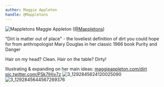 ```yaml
---
author: Maggie Appleton
handle: @Mappletons
---
```

![Mappletons](https://pbs.twimg.com/profile_images/1079304561892966406/1AHsGSnz_normal.jpg)
Maggie Appleton ([@Mappletons](https://twitter.com/Mappletons))



"Dirt is matter out of place" - the loveliest definition of dirt you could hope for from anthropologist Mary Douglas in her classic 1966 book Purity and Danger



Hair on my head? Clean. Hair on the table? Dirty!



Illustrating &amp; expanding on her main ideas: [maggieappleton.com/dirt](http://maggieappleton.com/dirt) [pic.twitter.com/PSk7lHiv7z](https://twitter.com/Mappletons/status/1292845757297557505/photo/1)
![3_1292845624120025090](https://pbs.twimg.com/media/EfEcPs8XoAIXwvH.jpg)
![3_1292845644567269376](https://pbs.twimg.com/media/EfEcQ5HX0AA2EvY.jpg)